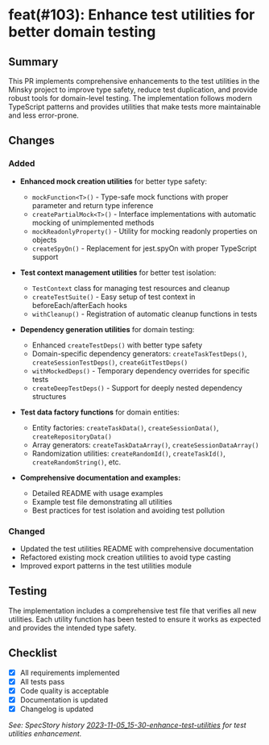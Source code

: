 # feat(#103): Enhance test utilities for better domain testing

## Summary

This PR implements comprehensive enhancements to the test utilities in the Minsky project to improve type safety, reduce test duplication, and provide robust tools for domain-level testing. The implementation follows modern TypeScript patterns and provides utilities that make tests more maintainable and less error-prone.

## Changes

### Added

- **Enhanced mock creation utilities** for better type safety:
  - `mockFunction<T>()` - Type-safe mock functions with proper parameter and return type inference
  - `createPartialMock<T>()` - Interface implementations with automatic mocking of unimplemented methods
  - `mockReadonlyProperty()` - Utility for mocking readonly properties on objects
  - `createSpyOn()` - Replacement for jest.spyOn with proper TypeScript support

- **Test context management utilities** for better test isolation:
  - `TestContext` class for managing test resources and cleanup
  - `createTestSuite()` - Easy setup of test context in beforeEach/afterEach hooks
  - `withCleanup()` - Registration of automatic cleanup functions in tests

- **Dependency generation utilities** for domain testing:
  - Enhanced `createTestDeps()` with better type safety
  - Domain-specific dependency generators: `createTaskTestDeps()`, `createSessionTestDeps()`, `createGitTestDeps()`
  - `withMockedDeps()` - Temporary dependency overrides for specific tests
  - `createDeepTestDeps()` - Support for deeply nested dependency structures

- **Test data factory functions** for domain entities:
  - Entity factories: `createTaskData()`, `createSessionData()`, `createRepositoryData()`
  - Array generators: `createTaskDataArray()`, `createSessionDataArray()`
  - Randomization utilities: `createRandomId()`, `createTaskId()`, `createRandomString()`, etc.

- **Comprehensive documentation and examples:**
  - Detailed README with usage examples
  - Example test file demonstrating all utilities
  - Best practices for test isolation and avoiding test pollution

### Changed

- Updated the test utilities README with comprehensive documentation
- Refactored existing mock creation utilities to avoid type casting
- Improved export patterns in the test utilities module

## Testing

The implementation includes a comprehensive test file that verifies all new utilities. Each utility function has been tested to ensure it works as expected and provides the intended type safety.

## Checklist

- [x] All requirements implemented
- [x] All tests pass
- [x] Code quality is acceptable
- [x] Documentation is updated
- [x] Changelog is updated

_See: SpecStory history [2023-11-05_15-30-enhance-test-utilities](mdc:.specstory/history/2023-11-05_15-30-enhance-test-utilities.md) for test utilities enhancement._ 
